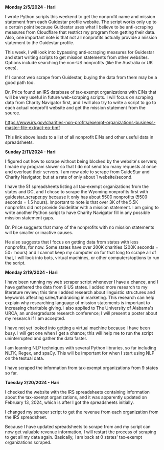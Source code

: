 **Monday 2/5/2024 - Hari**

I wrote Python scripts this weekend to get the nonprofit name and mission statement from each Guidestar profile website. The script works only up to a certain point because Guidestar uses what I believe to be anti-scraping measures from Cloudflare that restrict my program from getting their data. Also, one important note is that not all nonprofits actually provide a mission statement to the Guidestar profile.

This week, I will look into bypassing anti-scraping measures for Guidestar and start writing scripts to get mission statements from other websites. Options include searching the non-US nonprofits (like the Australia or UK ones). 

If I cannot web scrape from Guidestar, buying the data from them may be a good path too.

Dr. Price found an IRS database of tax-exempt organizations with EINs that will be very useful in future web-scraping scripts. I will focus on scraping data from Charity Navigator first, and I will also try to write a script to go to each actual nonprofit website and get the mission statement from the source.

https://www.irs.gov/charities-non-profits/exempt-organizations-business-master-file-extract-eo-bmf

This link above leads to a list of all nonprofit EINs and other useful data in spreadsheets.

**Sunday 2/11/2024 - Hari**

I figured out how to scrape without being blocked by the website's servers; I made my program slower so that I do not send too many requests at once and overload their servers. I am now able to scrape from GuideStar and Charity Navigator, but at a rate of only about 1 website/second. 

I have the 51 spreadsheets listing all tax-exempt organizations from the states and DC, and I chose to scrape the Wyoming nonprofits first with guidestar_scraper.py because it only has about 5500 nonprofits (5500 seconds = 1.5 hours). Important to note is that over 3K of the 5.5K nonprofits did not provide GuideStar with a mission statement. I am going to write another Python script to have Charity Navigator fill in any possible mission statement gaps.

Dr. Price suggests that many of the nonprofits with no mission statements will be smaller or inactive causes. 

He also suggests that I focus on getting data from states with less nonprofits, for now. Some states have over 200K charities (200K seconds = 50+ hours) and I cannot keep my computer on for that long to scrape all of that, I will look into bots, virtual machines, or other computers/options to run the script.

**Monday 2/19/2024 - Hari**

I have been running my web scraper script whenever I have a chance, and I have gathered the data from 9 US states. I added  more research to my literature review; this time I added research about linguistic structures and keywords affecting sales/fundraising in marketing. This research can help explain why researching language of mission statements is important to increasing charitable giving. I also applied to The University of Alabama's URCA, an undergraduate research conference; I will present a poster about my research if I am accepted.

I have not yet looked into getting a virtual machine because I have been busy. I will get one when I get a chance; this will help me to run the script uninterrupted and gather the data faster.

I am learning NLP techniques with several Python libraries, so far including NLTK, Regex, and spaCy. This will be important for when I start using NLP on the textual data.

I have scraped the information from tax-exempt organizations from 9 states so far.

**Tuesday 2/20/2024 - Hari**

I checked the website with the IRS spreadsheets containing information about the tax-exempt organizations, and it was apparently updated on February 13, 2024, which is after I got the spreadsheets initially. 

I changed my scraper script to get the revenue from each organization from the IRS spreadsheet.

Because I have updated spreadsheets to scrape from and my script can now get valuable revenue information, I will restart the process of scraping to get all my data again. Basically, I am back at 0 states' tax-exempt organizations scraped.